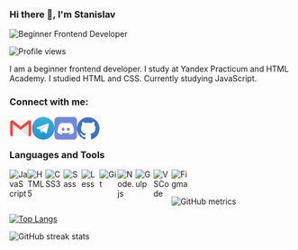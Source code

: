 ### Hi there 👋, I'm Stanislav

![Beginner Frontend Developer](https://ia.wampi.ru/2022/04/07/front-end-compressor-compressor.png)

![Profile views](https://gpvc.arturio.dev/kazankovstas)

I am a beginner frontend developer. I study at Yandex Practicum and HTML Academy. I studied HTML and CSS. Currently studying JavaScript.

### Connect with me:

[<img align="left" src='icons/mail.svg' alt='gmail' height='40'>](mailto:kazankovstas.jb@gmail.com)
[<img align="left" src='icons/telegram.svg' alt='telegram' height='40'>](https://t.me/kazankovstanislav)
[<img align="left" src='icons/discord.svg' alt='discord' height='40'>](https://discordapp.com/users/784745746062508075/)
[<img align="left" src='icons/github.svg' alt='github' height='40'>](https://github.com/kazankovstas)

<br />
<br />

### Languages and Tools

<img align="left" alt="JavaScript" width="32px" src="https://cdn.jsdelivr.net/gh/devicons/devicon/icons/javascript/javascript-original.svg"/>
<img align="left" alt="HTML5" width="32px" src="https://cdn.jsdelivr.net/gh/devicons/devicon/icons/html5/html5-original.svg"/>
<img align="left" alt="CSS3" width="32px" src="https://cdn.jsdelivr.net/gh/devicons/devicon/icons/css3/css3-original.svg"/>
<img align="left" alt="Sass" width="32px" src="https://cdn.jsdelivr.net/gh/devicons/devicon/icons/sass/sass-original.svg"/>
<img align="left" alt="Less" width="32px" src="https://cdn.jsdelivr.net/gh/devicons/devicon/icons/less/less-plain-wordmark.svg"/>
<img align="left" alt="Git" width="32px" src="https://cdn.jsdelivr.net/gh/devicons/devicon/icons/git/git-plain.svg"/>
<img align="left" alt="Node.js" width="32px" src="https://cdn.jsdelivr.net/gh/devicons/devicon/icons/nodejs/nodejs-original.svg"/>
<img align="left" alt="Gulp" width="32px" src="https://cdn.jsdelivr.net/gh/devicons/devicon/icons/gulp/gulp-plain.svg"/>
<img align="left" alt="VSCode" width="32px" src="https://cdn.jsdelivr.net/gh/devicons/devicon/icons/vscode/vscode-original.svg"/>
<img align="left" alt="Figma" width="32px" src="https://cdn.jsdelivr.net/gh/devicons/devicon/icons/figma/figma-original.svg"/>

<br />
<br />

![GitHub metrics](https://metrics.lecoq.io/kazankovstas)

[![Top Langs](https://github-readme-stats.vercel.app/api/top-langs/?username=kazankovstas)](https://github.com/anuraghazra/github-readme-stats)

![GitHub streak stats](https://github-readme-streak-stats.herokuapp.com/?user=kazankovstas)

<!-- JS
<img src="https://cdn.jsdelivr.net/gh/devicons/devicon/icons/javascript/javascript-original.svg" />
html
<img src="https://cdn.jsdelivr.net/gh/devicons/devicon/icons/html5/html5-original.svg" />
CSS
<img src="https://cdn.jsdelivr.net/gh/devicons/devicon/icons/css3/css3-original.svg" />
Less
<img src="https://cdn.jsdelivr.net/gh/devicons/devicon/icons/less/less-plain-wordmark.svg" />
Sass
<img src="https://cdn.jsdelivr.net/gh/devicons/devicon/icons/sass/sass-original.svg" />
git
<img src="https://cdn.jsdelivr.net/gh/devicons/devicon/icons/git/git-plain.svg" />
Node.js
<img src="https://cdn.jsdelivr.net/gh/devicons/devicon/icons/nodejs/nodejs-original.svg" />
gulp
<img src="https://cdn.jsdelivr.net/gh/devicons/devicon/icons/gulp/gulp-plain.svg" />
VS Code
<img src="https://cdn.jsdelivr.net/gh/devicons/devicon/icons/vscode/vscode-original.svg" />
Figma
<img src="https://cdn.jsdelivr.net/gh/devicons/devicon/icons/figma/figma-original.svg" />

GitHub
<img src="https://cdn.jsdelivr.net/gh/devicons/devicon/icons/github/github-original-wordmark.svg" /> -->
